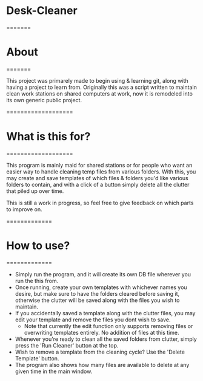 # Desk-Cleaner

=======
# About
=======

This project was primarely made to begin using & learning git, along with having a project to learn from.
Originally this was a script written to maintain clean work stations on shared computers at work, now it 
is remodeled into its own generic public project.

===================
# What is this for?
===================

This program is mainly maid for shared stations or for people who want an easier way to handle cleaning temp files from various folders.
With this, you may create and save templates of which files & folders you'd like various folders to contain, and with a click of a button
simply delete all the clutter that piled up over time.

This is still a work in progress, so feel free to give feedback on which parts to improve on.

=============
# How to use?
=============

* Simply run the program, and it will create its own DB file wherever you run the this from.
* Once running, create your own templates with whichever names you desire, but make sure to have the folders cleared before saving it,
  otherwise the clutter will be saved along with the files you wish to maintain.
* If you accidentally saved a template along with the clutter files, you may edit your template and remove the files you dont wish to save.
    - Note that currently the edit function only supports removing files or overwriting templates entirely. No addition of files at this time.
* Whenever you're ready to clean all the saved folders from clutter, simply press the 'Run Cleaner' button at the top.
* Wish to remove a template from the cleaning cycle? Use the 'Delete Template' button.
* The program also shows how many files are available to delete at any given time in the main window.
